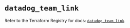 # `datadog_team_link`

Refer to the Terraform Registry for docs: [`datadog_team_link`](https://registry.terraform.io/providers/datadog/datadog/3.56.0/docs/resources/team_link).
